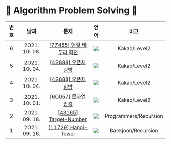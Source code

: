 # 🦋 Algorithm Problem Solving 🦋

| 번호 |   날짜   | 문제 | 언어 | 비고 |
| :---: | :----------: | :---------------: | :---: | :---: |
| 6 | 2021. 10. 08. | [[77485] 행렬 테두리 회전](https://github.com/youngkwon02/AlgoPS/blob/main/Kakao/Level2/77485-%ED%96%89%EB%A0%AC%ED%85%8C%EB%91%90%EB%A6%AC%ED%9A%8C%EC%A0%84.py) | <img src="https://img.shields.io/badge/python-informational?style=flat&logo=python&logoColor=yellow"/> | Kakao/Level2 |
| 5 | 2021. 10. 04. | [[42888] 오픈채팅방](https://github.com/youngkwon02/AlgoPS/blob/main/Kakao/Level2/42888-%EC%98%A4%ED%94%88%EC%B1%84%ED%8C%85%EB%B0%A9.py) | <img src="https://img.shields.io/badge/javascript-F7DF1E?style=flat&logo=JavaScript&logoColor=black"/> | Kakao/Level2 |
| 4 | 2021. 10. 04. | [[42888] 오픈채팅방](https://github.com/youngkwon02/AlgoPS/blob/main/Kakao/Level2/42888-%EC%98%A4%ED%94%88%EC%B1%84%ED%8C%85%EB%B0%A9.py) | <img src="https://img.shields.io/badge/python-informational?style=flat&logo=python&logoColor=yellow"/> | Kakao/Level2 |
| 3 | 2021. 10. 01. | [[60057] 문자열 압축](https://github.com/youngkwon02/AlgoPS/blob/main/Kakao/Level2/60057-%EB%AC%B8%EC%9E%90%EC%97%B4%EC%95%95%EC%B6%95.py) | <img src="https://img.shields.io/badge/python-informational?style=flat&logo=python&logoColor=yellow"/> | Kakao/Level2 |
| 2 | 2021. 09. 18. | [[43165] Target-Number](https://github.com/youngkwon02/AlgoPS/blob/main/Programmers/43165-Target-Number.py) | <img src="https://img.shields.io/badge/python-informational?style=flat&logo=python&logoColor=yellow"/> | Programmers/Recursion |
| 1 | 2021. 09. 16. | [[11729] Hanoi-Tower](https://github.com/youngkwon02/AlgoPS/blob/main/Baekjoon/11729-Hanoi-Tower.py) | <img src="https://img.shields.io/badge/python-informational?style=flat&logo=python&logoColor=yellow"/> | Baekjoon/Recursion |
